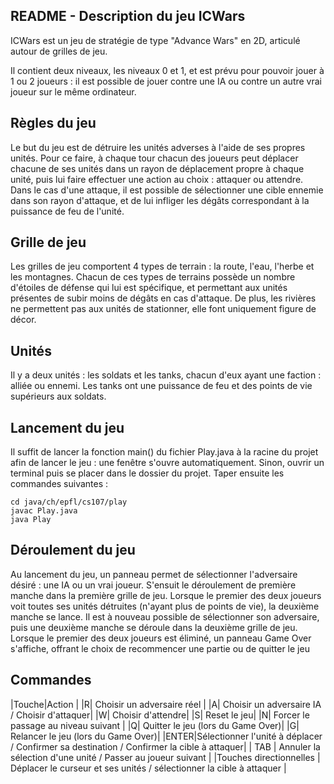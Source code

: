 ## README - Description du jeu ICWars
ICWars est un jeu de stratégie de type "Advance Wars" en 2D, articulé autour de grilles de jeu. 

Il contient deux niveaux, les niveaux 0 et 1, et est prévu pour pouvoir jouer à 1 ou 2 joueurs : il est possible de jouer contre une IA ou contre un autre vrai joueur sur le même ordinateur.

## Règles du jeu
Le but du jeu est de détruire les unités adverses à l'aide de ses propres unités. Pour ce faire, à chaque tour chacun des joueurs peut déplacer chacune de ses unités dans un rayon de déplacement propre à chaque unité, puis lui faire effectuer une action au choix : attaquer ou attendre. Dans le cas d'une attaque, il est possible de sélectionner une cible ennemie dans son rayon d'attaque, et de lui infliger les dégâts correspondant à la puissance de feu de l'unité. 

## Grille de jeu
Les grilles de jeu comportent 4 types de terrain : la route, l'eau, l'herbe et les montagnes. Chacun de ces types de terrains possède un nombre d'étoiles de défense qui lui est spécifique, et permettant aux unités présentes de subir moins de dégâts en cas d'attaque. De plus, les rivières ne permettent pas aux unités de stationner, elle font uniquement figure de décor.

## Unités
Il y a deux unités : les soldats et les tanks, chacun d'eux ayant une faction : alliée ou ennemi. Les tanks ont une puissance de feu et des points de vie supérieurs aux soldats.

## Lancement du jeu
Il suffit de lancer la fonction main() du fichier Play.java à la racine du projet afin de lancer le jeu : une fenêtre s'ouvre automatiquement.
Sinon, ouvrir un terminal puis se placer dans le dossier du projet.
Taper ensuite les commandes suivantes :

    cd java/ch/epfl/cs107/play
    javac Play.java
    java Play

## Déroulement du jeu
Au lancement du jeu, un panneau permet de sélectionner l'adversaire désiré : une IA ou un vrai joueur. S'ensuit le déroulement de première manche dans la première grille de jeu. Lorsque le premier des deux joueurs voit toutes ses unités détruites (n'ayant plus de points de vie), la deuxième manche se lance. Il est à nouveau possible de sélectionner son adversaire, puis une deuxième manche se déroule dans la deuxième grille de jeu. Lorsque le premier des deux joueurs est éliminé, un panneau Game Over s'affiche, offrant le choix de recommencer une partie ou de quitter le jeu

## Commandes 
|Touche|Action  |
|R| Choisir un adversaire réel |
|A| Choisir un adversaire IA / Choisir d'attaquer|
|W| Choisir d'attendre|
|S| Reset le jeu|
|N| Forcer le passage au niveau suivant |
|Q| Quitter le jeu (lors du Game Over)|
|G| Relancer le jeu (lors du Game Over)|
|ENTER|Sélectionner l'unité à déplacer / Confirmer sa destination / Confirmer la cible à attaquer|
| TAB | Annuler la sélection d'une unité / Passer au joueur suivant  |
|Touches directionnelles | Déplacer le curseur et ses unités / sélectionner la cible à attaquer |







